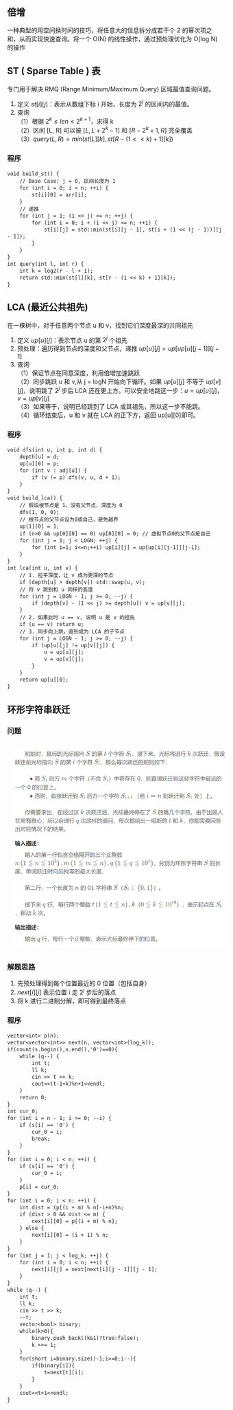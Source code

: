 ## 倍增
一种典型的用空间换时间的技巧，将任意大的信息拆分成若干个 2 的幂次项之和，从而实现快速查询。将一个 O(N) 的线性操作，通过预处理优化为 O(log N) 的操作
## ST ( Sparse Table ) 表
专门用于解决 RMQ (Range Minimum/Maximum Query) 区域最值查询问题。
1. 定义 $st[i][j]$：表示从数组下标 i 开始，长度为 $2 ^j$ 的区间内的最值。
2. 查询\
（1）根据 $2^k \le len < 2^{k+1}$，求得 k\
（2）区间 [L, R] 可以被 $[L,L+2^k-1]$ 和 $[R-2^k+1,R]$ 完全覆盖\
（3）$query(L, R) = min(st[L][k], st[R - (1 << k) + 1][k])$
### 程序
```
void build_st() {
    // Base Case: j = 0, 区间长度为 1
    for (int i = 0; i < n; ++i) {
        st[i][0] = arr[i];
    }
    // 递推
    for (int j = 1; (1 << j) <= n; ++j) {
        for (int i = 0; i + (1 << j) <= n; ++i) {
            st[i][j] = std::min(st[i][j - 1], st[i + (1 << (j - 1))][j - 1]);
        }
    }
}
int query(int l, int r) {
    int k = log2(r - l + 1);
    return std::min(st[l][k], st[r - (1 << k) + 1][k]);
}
```
## LCA (最近公共祖先)
在一棵树中，对于任意两个节点 u 和 v，找到它们深度最深的共同祖先
1. 定义 $up[u][j]$：表示节点 u 的第 $2 ^j$ 个祖先
2. 预处理：遍历得到节点的深度和父节点，递推 $up[u][j]=up[up[u][j-1]][j-1]$
3. 查询\
（1）保证节点在同意深度，利用倍增加速跳跃\
（2）同步跳跃 u 和 v,从 j = logN 开始向下循环。如果 $up[u][j]$ 不等于 $up[v][j]$，说明跳了 $2 ^j$ 步后 LCA 还在更上方。可以安全地跳这一步：$u=up[u][j]，v=up[v][j]$\
（3）如果等于，说明已经跳到了 LCA 或其祖先，所以这一步不能跳。\
（4）循环结束后，u 和 v 就在 LCA 的正下方，返回 up[u][0]即可。
### 程序
```
void dfs(int u, int p, int d) {
    depth[u] = d;
    up[u][0] = p;
    for (int v : adj[u]) {
        if (v != p) dfs(v, u, d + 1);
    }
}
void build_lca() {
    // 假设根节点是 1，没有父节点，深度为 0
    dfs(1, 0, 0); 
    // 根节点的父节点设为0或自己，避免越界
    up[1][0] = 1;
    if (n>0 && up[0][0] == 0) up[0][0] = 0; // 虚拟节点0的父节点是自己
    for (int j = 1; j < LOGN; ++j) {
        for (int i=1; i<=n;++i) up[i][j] = up[up[i][j-1]][j-1];
    }
}
int lca(int u, int v) {
    // 1. 拉平深度，让 v 成为更深的节点
    if (depth[u] > depth[v]) std::swap(u, v);
    // 将 v 跳到和 u 同样的高度
    for (int j = LOGN - 1; j >= 0; --j) {
        if (depth[v] - (1 << j) >= depth[u]) v = up[v][j];
    }
    // 2. 如果此时 u == v, 说明 u 是 v 的祖先
    if (u == v) return u;
    // 3. 同步向上跳，直到成为 LCA 的子节点
    for (int j = LOGN - 1; j >= 0; --j) {
        if (up[u][j] != up[v][j]) {
            u = up[u][j];
            v = up[v][j];
        }
    }
    return up[u][0];
}
```
## 环形字符串跃迁
### 问题
<img src="../../pic/C-Lang/Algorithm/bl_exp1.png" style="width:600px;padding:10px;"/>

### 解题思路
1. 先预处理得到每个位置最近的 0 位置（包括自身）
2. $next[i][j]$ 表示位置 i 走 $2 ^j$ 步后的落点
3. 将 k 进行二进制分解，即可得到最终落点
### 程序
```
vector<int> p(n);
vector<vector<int>> next(n, vector<int>(log_k));
if(count(s.begin(),s.end(),'0')==0){
    while (q--) {
        int t;
        ll k;
        cin >> t >> k;
        cout<<(t-1+k)%n+1<<endl;
    }
    return 0;
}
int cur_0;
for (int i = n - 1; i >= 0; --i) {
    if (s[i] == '0') {
        cur_0 = i;
        break;
    }
}
for (int i = 0; i < n; ++i) {
    if (s[i] == '0') {
        cur_0 = i;
    }
    p[i] = cur_0;
}
for (int i = 0; i < n; ++i) {
    int dist = (p[(i + m) % n]-i+n)%n;
    if (dist > 0 && dist <= m) {
        next[i][0] = p[(i + m) % n];
    } else {
        next[i][0] = (i + 1) % n;
    }
}
for (int j = 1; j < log_k; ++j) {
    for (int i = 0; i < n; ++i) {
        next[i][j] = next[next[i][j - 1]][j - 1];
    }
} 
while (q--) {
    int t;
    ll k;
    cin >> t >> k;
    --t;
    vector<bool> binary;
    while(k>0){
        binary.push_back((k&1)?true:false);
        k >>= 1;
    }
    for(short i=binary.size()-1;i>=0;i--){
        if(binary[i]){
            t=next[t][i];
        }
    }
    cout<<t+1<<endl;
}
```